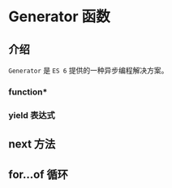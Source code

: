 # Generator 函数

## 介绍
`Generator` 是 `ES 6` 提供的一种异步编程解决方案。

### function*

### yield 表达式

## next 方法

## for...of 循环